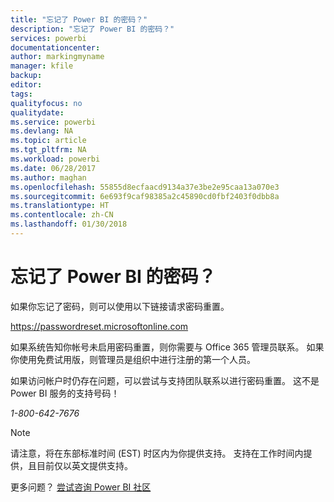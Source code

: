 ```yaml
---
title: "忘记了 Power BI 的密码？"
description: "忘记了 Power BI 的密码？"
services: powerbi
documentationcenter: 
author: markingmyname
manager: kfile
backup: 
editor: 
tags: 
qualityfocus: no
qualitydate: 
ms.service: powerbi
ms.devlang: NA
ms.topic: article
ms.tgt_pltfrm: NA
ms.workload: powerbi
ms.date: 06/28/2017
ms.author: maghan
ms.openlocfilehash: 55855d8ecfaacd9134a37e3be2e95caa13a070e3
ms.sourcegitcommit: 6e693f9caf98385a2c45890cd0fbf2403f0dbb8a
ms.translationtype: HT
ms.contentlocale: zh-CN
ms.lasthandoff: 01/30/2018
---
```

# <a name="forgot-your-password-for-power-bi"></a>忘记了 Power BI 的密码？
如果你忘记了密码，则可以使用以下链接请求密码重置。

<https://passwordreset.microsoftonline.com>

如果系统告知你帐号未启用密码重置，则你需要与 Office 365 管理员联系。 如果你使用免费试用版，则管理员是组织中进行注册的第一个人员。

如果访问帐户时仍存在问题，可以尝试与支持团队联系以进行密码重置。 这不是 Power BI 服务的支持号码！

*1-800-642-7676*

> [!NOTE]
> 请注意，将在东部标准时间 (EST) 时区内为你提供支持。 支持在工作时间内提供，且目前仅以英文提供支持。
> 
> 

更多问题？ [尝试咨询 Power BI 社区](http://community.powerbi.com/)

